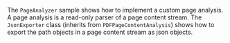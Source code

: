 The `PageAnalyzer` sample shows how to implement a custom page analysis. A page analysis is a read-only parser of a page content stream. 
The `JsonExporter` class (inherits from `PDFPageContentAnalysis`) shows how to export the path objects in a page content stream as json objects.
